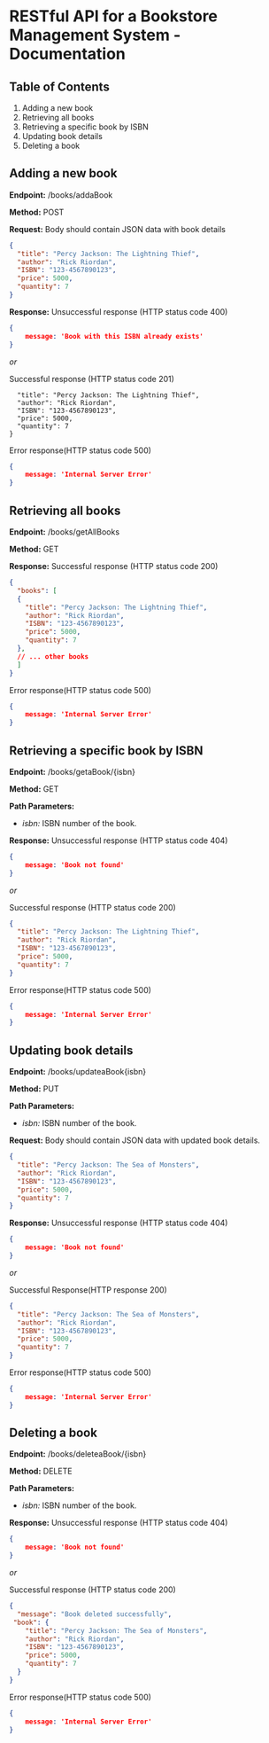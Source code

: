 # RESTful API for a Bookstore Management System - Documentation

## Table of Contents
1. Adding a new book
2. Retrieving all books
3. Retrieving a specific book by ISBN
4. Updating book details
5. Deleting a book

## Adding a new book
**Endpoint:** /books/addaBook

**Method:** POST

**Request:** Body should contain JSON data with book details
```.json
{
  "title": "Percy Jackson: The Lightning Thief",
  "author": "Rick Riordan",
  "ISBN": "123-4567890123",
  "price": 5000,
  "quantity": 7
}
```


**Response:** Unsuccessful response (HTTP status code 400)
```.json
{ 
    message: 'Book with this ISBN already exists' 
}
```
*or*

Successful response (HTTP status code 201)
```{
  "title": "Percy Jackson: The Lightning Thief",
  "author": "Rick Riordan",
  "ISBN": "123-4567890123",
  "price": 5000,
  "quantity": 7
}
```

Error response(HTTP status code 500)
```.json
{ 
    message: 'Internal Server Error' 
}
```

## Retrieving all books
**Endpoint:** /books/getAllBooks

**Method:** GET

**Response:** Successful response (HTTP status code 200)
```.json
{
  "books": [
  {
    "title": "Percy Jackson: The Lightning Thief",
    "author": "Rick Riordan",
    "ISBN": "123-4567890123",
    "price": 5000,
    "quantity": 7
  },
  // ... other books
  ]
}
```

Error response(HTTP status code 500)
```.json
{ 
    message: 'Internal Server Error' 
}
```

## Retrieving a specific book by ISBN
**Endpoint:** /books/getaBook/{isbn}

**Method:** GET

**Path Parameters:**
- *isbn:* ISBN number of the book.

**Response:** Unsuccessful response (HTTP status code 404)
```.json
{ 
    message: 'Book not found' 
}
```

*or*

Successful response (HTTP status code 200)
```.json
{
  "title": "Percy Jackson: The Lightning Thief",
  "author": "Rick Riordan",
  "ISBN": "123-4567890123",
  "price": 5000,
  "quantity": 7
}
```
Error response(HTTP status code 500)
```.json
{ 
    message: 'Internal Server Error' 
}
```

## Updating book details
**Endpoint:** /books/updateaBook{isbn}

**Method:** PUT

**Path Parameters:**
- *isbn:* ISBN number of the book.

**Request:** Body should contain JSON data with updated book details.
```.json
{
  "title": "Percy Jackson: The Sea of Monsters",
  "author": "Rick Riordan",
  "ISBN": "123-4567890123",
  "price": 5000,
  "quantity": 7
}
```

**Response:** Unsuccessful response (HTTP status code 404)
```.json
{ 
    message: 'Book not found' 
}
```

*or*

Successful Response(HTTP response 200)
```.json
{
  "title": "Percy Jackson: The Sea of Monsters",
  "author": "Rick Riordan",
  "ISBN": "123-4567890123",
  "price": 5000,
  "quantity": 7
}
```

Error response(HTTP status code 500)
```.json
{ 
    message: 'Internal Server Error' 
}
```

## Deleting a book
**Endpoint:** /books/deleteaBook/{isbn}

**Method:** DELETE

**Path Parameters:**
- *isbn:* ISBN number of the book.


**Response:** Unsuccessful response (HTTP status code 404)
```.json
{ 
    message: 'Book not found' 
}
```
*or*

Successful response (HTTP status code 200)
```.json
{
  "message": "Book deleted successfully",
 "book": {
    "title": "Percy Jackson: The Sea of Monsters",
    "author": "Rick Riordan",
    "ISBN": "123-4567890123",
    "price": 5000,
    "quantity": 7
  }
}
```

Error response(HTTP status code 500)
```.json
{ 
    message: 'Internal Server Error' 
}
```
